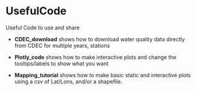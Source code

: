 # UsefulCode
Useful Code to use and share


* **CDEC_download** shows how to download water quality data directly from CDEC for   multiple years, stations

* **Plotly_code** shows how to make interactive plots and change the tooltips/labels to show what you want

* **Mapping_tutorial** shows how to make basic static and interactive plots using a csv of Lat/Lons, and/or a shapefile.